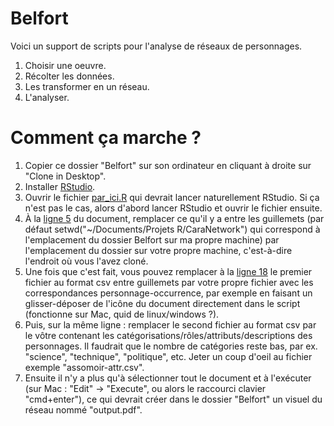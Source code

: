 # Belfort

Voici un support de scripts pour l'analyse de réseaux de personnages.

1. Choisir une oeuvre.
2. Récolter les données.
3. Les transformer en un réseau.
4. L'analyser.
 
# Comment ça marche ?

1. Copier ce dossier "Belfort" sur son ordinateur en cliquant à droite sur "Clone in Desktop".
2. Installer [RStudio](http://www.rstudio.com/).
3. Ouvrir le fichier [par_ici.R](https://github.com/yrochat/Belfort/blob/master/par_ici.R) qui devrait lancer naturellement RStudio. Si ça n'est pas le cas, alors d'abord lancer RStudio et ouvrir le fichier ensuite.
4. À la [ligne 5](https://github.com/yrochat/Belfort/blob/master/par_ici.R#L5) du document, remplacer ce qu'il y a entre les guillemets (par défaut setwd("~/Documents/Projets R/CaraNetwork") qui correspond à l'emplacement du dossier Belfort sur ma propre machine) par l'emplacement du dossier sur votre propre machine, c'est-à-dire l'endroit où vous l'avez cloné.
5. Une fois que c'est fait, vous pouvez remplacer à la [ligne 18](https://github.com/yrochat/Belfort/blob/master/par_ici.R#L18) le premier fichier au format csv entre guillemets par votre propre fichier avec les correspondances personnage-occurrence, par exemple en faisant un glisser-déposer de l'icône du document directement dans le script (fonctionne sur Mac, quid de linux/windows ?).
6. Puis, sur la même ligne : remplacer le second fichier au format csv par le vôtre contenant les catégorisations/rôles/attributs/descriptions des personnages. Il faudrait que le nombre de catégories reste bas, par ex. "science", "technique", "politique", etc. Jeter un coup d'oeil au fichier exemple "assomoir-attr.csv".
7. Ensuite il n'y a plus qu'à sélectionner tout le document et à l'exécuter (sur Mac : "Edit" -> "Execute", ou alors le raccourci clavier "cmd+enter"), ce qui devrait créer dans le dossier "Belfort" un visuel du réseau nommé "output.pdf".
